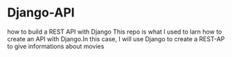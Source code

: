 # Django-API
how to build a REST API with Django
This repo is what I used to larn how to create an API with Django.In this case, I will use Django to create a REST-AP to give informations about movies
